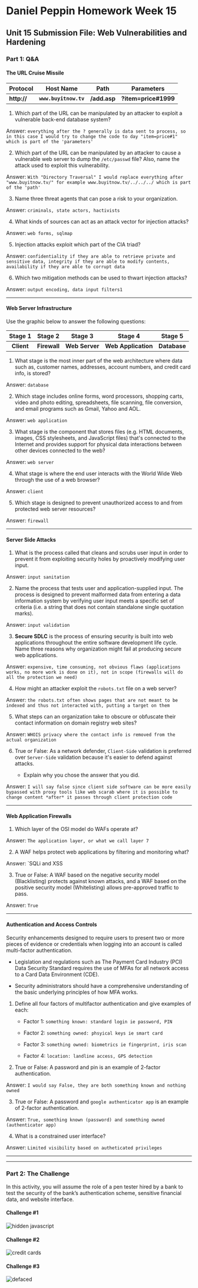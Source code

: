 # Daniel Peppin Homework Week 15


## Unit 15 Submission File: Web Vulnerabilities and Hardening


### Part 1: Q&A

#### The URL Cruise Missile

| Protocol         | Host Name                 | Path                   | Parameters               |
| ---------------- | :-----------------------: | ---------------------- | ------------------------ |
| **http://**      | **`www.buyitnow.tv`**     | **/add.asp**           | **?item=price#1999**     |


1. Which part of the URL can be manipulated by an attacker to exploit a vulnerable back-end database system? 

Answer: `everything after the ? generally is data sent to process, so in this case I would try to change the code to day "item=price#1" which is part of the 'parameters'`

2. Which part of the URL can be manipulated by an attacker to cause a vulnerable web server to dump the `/etc/passwd` file? Also, name the attack used to exploit this vulnerability.

Answer: `With "Directory Traversal" I would replace everything after "www.buyitnow.tv/" for example www.buyitnow.tv/../../../ which is part of the 'path'`
   
3. Name three threat agents that can pose a risk to your organization.

Answer: `criminals, state actors, hactivists`

4. What kinds of sources can act as an attack vector for injection attacks?

Answer: `web forms, sqlmap`

5. Injection attacks exploit which part of the CIA triad?

Answer: `confidentiality if they are able to retrieve private and sensitive data, integrity if they are able to modify contents, availability if they are able to corrupt data`

6. Which two mitigation methods can be used to thwart injection attacks?

Answer: `output encoding, data input filters1`

____

#### Web Server Infrastructure

Use the graphic below to answer the following questions:

| Stage 1        | Stage 2             | Stage 3                 | Stage 4              | Stage 5          |
| :------------: | :-----------------: | :---------------------: | :------------------: | :--------------: |
| **Client**     | **Firewall**        | **Web Server**          | **Web Application**  | **Database**     |
   
   
1. What stage is the most inner part of the web architecture where data such as, customer names, addresses, account numbers, and credit card info, is stored?

Answer: `database`

2. Which stage includes online forms, word processors, shopping carts, video and photo editing, spreadsheets, file scanning, file conversion, and email programs such as Gmail, Yahoo and AOL.

Answer: `web application`

3. What stage is the component that stores files (e.g. HTML documents, images, CSS stylesheets, and JavaScript files) that's connected to the Internet and provides support for physical data interactions between other devices connected to the web?

Answer: `web server`

4. What stage is where the end user interacts with the World Wide Web through the use of a web browser?

Answer: `client`

5. Which stage is designed to prevent unauthorized access to and from protected web server resources?

Answer: `firewall`

----


#### Server Side Attacks

1. What is the process called that cleans and scrubs user input in order to prevent it from exploiting security holes by proactively modifying user input.

Answer: `input sanitation`

2. Name the process that tests user and application-supplied input. The process is designed to prevent malformed data from entering a data information system by verifying user input meets a specific set of criteria (i.e. a string that does not contain standalone single quotation marks).

Answer: `input validation`

3. **Secure SDLC** is the process of ensuring security is built into web applications throughout the entire software development life cycle. Name three reasons why organization might fail at producing secure web applications.

Answer: `expensive, time consuming, not obvious flaws (applications works, no more work is done on it), not in scope (firewalls will do all the protection we need)`

4. How might an attacker exploit the `robots.txt` file on a web server?

Answer: `the robots.txt often shows pages that are not meant to be indexed and thus not interacted with, putting a target on them`

5. What steps can an organization take to obscure or obfuscate their contact information on domain registry web sites?

Answer: `WHOIS privacy where the contact info is removed from the actual organization`
   
6. True or False: As a network defender, `Client-Side` validation is preferred over `Server-Side` validation because it's easier to defend against attacks.

   - Explain why you chose the answer that you did.

Answer: `I will say false since client side software can be more easily bypassed with proxy tools like web scarab where it is possible to change content *after* it passes through client protection code`

____

#### Web Application Firewalls

1. Which layer of the OSI model do WAFs operate at?

Answer: `The application layer, or what we call layer 7`

2. A WAF helps protect web applications by filtering and monitoring what?

Answer: `SQLi and XSS

3. True or False: A WAF based on the negative security model (Blacklisting) protects against known attacks, and a WAF based on the positive security model (Whitelisting) allows pre-approved traffic to pass.

Answer: `True`
____

#### Authentication and Access Controls

Security enhancements designed to require users to present two or more pieces of evidence or credentials when logging into an account is called multi-factor authentication.

- Legislation and regulations such as The Payment Card Industry (PCI) Data Security Standard requires the use of MFAs for all network access to a Card Data Environment (CDE).

- Security administrators should have a comprehensive understanding of the basic underlying principles of how MFA works.

1. Define all four factors of multifactor authentication and give examples of each:

   - Factor 1: `something known: standard login ie password, PIN`

   
   - Factor 2: `something owned: phsyical keys ie smart card`
   
   
   - Factor 3: `something owned: biometrics ie fingerprint, iris scan`

   
   - Factor 4: `location: landline access, GPS detection`

   
2. True or False: A password and pin is an example of 2-factor authentication.

Answer: `I would say False, they are both something known and nothing owned`
   
3. True or False: A password and `google authenticator app` is an example of 2-factor authentication.

Answer: `True, something known (password) and something owned (authenticator app)`
   
4. What is a constrained user interface? 

Answer: `Limited visibility based on autheticated privileges`

----
____

### Part 2: The Challenge 

In this activity, you will assume the role of a pen tester hired by a bank to test the security of the bank’s authentication scheme, sensitive financial data, and website interface.

#### Challenge #1

![hidden javascript](https://github.com/dmpeppin/BootCamp_Homework/blob/main/HW15%20Ch1.PNG)



#### Challenge #2

![credit cards](https://github.com/dmpeppin/BootCamp_Homework/blob/main/HW15%20Ch2.PNG)


#### Challenge #3

![defaced](https://github.com/dmpeppin/BootCamp_Homework/blob/main/HW15%20Ch3.PNG)
